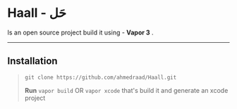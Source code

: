 Haall - حَل
===================


Is an open source project build it using - **Vapor 3** .

--- -------


Installation
-------------

> `git clone https://github.com/ahmedraad/Haall.git`
> 
> **Run** `vapor build` OR `vapor xcode` that's build it and generate an xcode project
